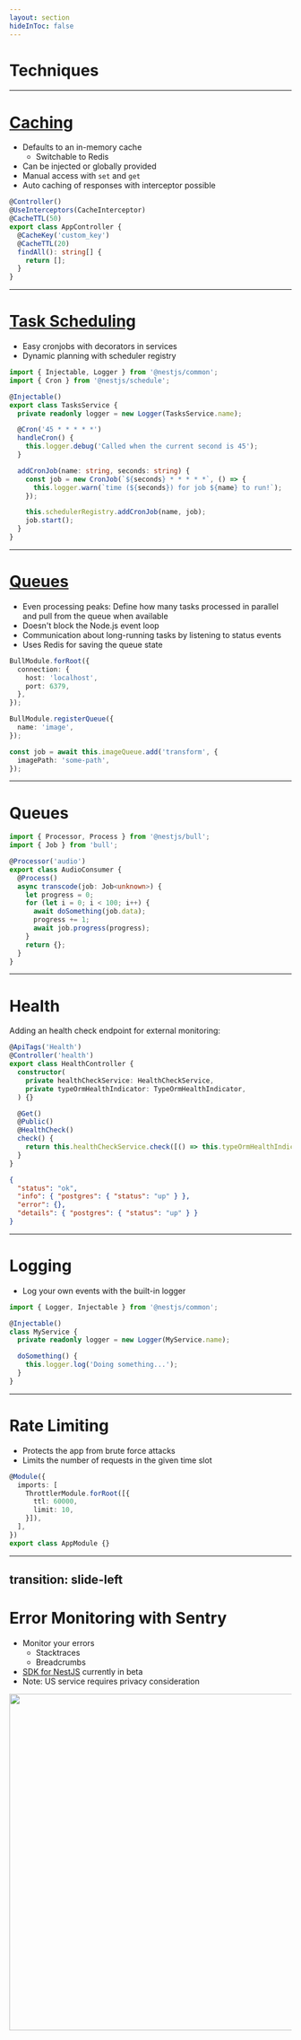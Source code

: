 ```yaml
---
layout: section
hideInToc: false
---
```


# Techniques

---

# [Caching](https://docs.nestjs.com/techniques/caching)

- Defaults to an in-memory cache
  - Switchable to Redis
- Can be injected or globally provided
- Manual access with `set` and `get`
- Auto caching of responses with interceptor possible

```ts
@Controller()
@UseInterceptors(CacheInterceptor)
@CacheTTL(50)
export class AppController {
  @CacheKey('custom_key')
  @CacheTTL(20)
  findAll(): string[] {
    return [];
  }
}
```

---

# [Task Scheduling](https://docs.nestjs.com/techniques/task-scheduling)

- Easy cronjobs with decorators in services
- Dynamic planning with scheduler registry

```ts
import { Injectable, Logger } from '@nestjs/common';
import { Cron } from '@nestjs/schedule';

@Injectable()
export class TasksService {
  private readonly logger = new Logger(TasksService.name);

  @Cron('45 * * * * *')
  handleCron() {
    this.logger.debug('Called when the current second is 45');
  }

  addCronJob(name: string, seconds: string) {
    const job = new CronJob(`${seconds} * * * * *`, () => {
      this.logger.warn(`time (${seconds}) for job ${name} to run!`);
    });

    this.schedulerRegistry.addCronJob(name, job);
    job.start();
  }
}
```

---

# [Queues](https://docs.nestjs.com/techniques/queues)

- Even processing peaks: Define how many tasks processed in parallel and pull from the queue when available
- Doesn't block the Node.js event loop
- Communication about long-running tasks by listening to status events
- Uses Redis for saving the queue state

```ts
BullModule.forRoot({
  connection: {
    host: 'localhost',
    port: 6379,
  },
});
```

```ts
BullModule.registerQueue({
  name: 'image',
});
```

```ts
const job = await this.imageQueue.add('transform', {
  imagePath: 'some-path',
});
```

---

# Queues

```ts
import { Processor, Process } from '@nestjs/bull';
import { Job } from 'bull';

@Processor('audio')
export class AudioConsumer {
  @Process()
  async transcode(job: Job<unknown>) {
    let progress = 0;
    for (let i = 0; i < 100; i++) {
      await doSomething(job.data);
      progress += 1;
      await job.progress(progress);
    }
    return {};
  }
}
```

---

# Health

Adding an health check endpoint for external monitoring:

```ts
@ApiTags('Health')
@Controller('health')
export class HealthController {
  constructor(
    private healthCheckService: HealthCheckService,
    private typeOrmHealthIndicator: TypeOrmHealthIndicator,
  ) {}

  @Get()
  @Public()
  @HealthCheck()
  check() {
    return this.healthCheckService.check([() => this.typeOrmHealthIndicator.pingCheck('postgres')]);
  }
}
```

```json
{
  "status": "ok",
  "info": { "postgres": { "status": "up" } },
  "error": {},
  "details": { "postgres": { "status": "up" } }
}
```

---

# Logging

- Log your own events with the built-in logger

```ts
import { Logger, Injectable } from '@nestjs/common';

@Injectable()
class MyService {
  private readonly logger = new Logger(MyService.name);

  doSomething() {
    this.logger.log('Doing something...');
  }
}
```

---

# Rate Limiting

- Protects the app from brute force attacks
- Limits the number of requests in the given time slot

```ts
@Module({
  imports: [
    ThrottlerModule.forRoot([{
      ttl: 60000,
      limit: 10,
    }]),
  ],
})
export class AppModule {}
```

---
transition: slide-left
---

# Error Monitoring with Sentry

- Monitor your errors
  - Stacktraces
  - Breadcrumbs
- [SDK for NestJS](https://docs.sentry.io/platforms/javascript/guides/nestjs/) currently in beta
- Note: US service requires privacy consideration

<img width="600" src="/assets/sentry.png">
